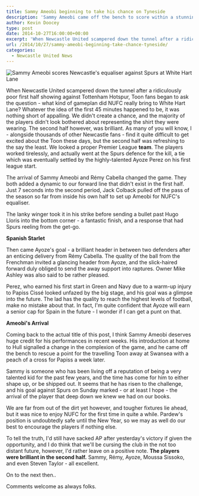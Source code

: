 ```yaml
---
title: Sammy Ameobi beginning to take his chance on Tyneside
description: 'Sammy Ameobi came off the bench to score within a stunning seven seconds of the restart, prompting the question - has the talented winger finally arrived?'
author: Kevin Doocey
type: post
date: 2014-10-27T16:00:00+00:00
excerpt: 'When Newcastle United scampered down the tunnel after a ridiculously poor first half showing against Tottenham Hotspur, Toon fans began to ask the question - what kind of gameplan did NUFC really..'
url: /2014/10/27/sammy-ameobi-beginning-take-chance-tyneside/
categories:
  - Newcastle United News
---
```


![Sammy Ameobi scores Newcastle's equaliser against Spurs at White Hart Lane](https://www.tynetime.com/wp-content/uploads/2014/10/Sammy-Ameobi-Newcastle-Spurs.jpg "Ameobi - Rifled home an absolute beauty 7 seconds into the second half at White Hart Lane")

When Newcastle United scampered down the tunnel after a ridiculously poor first half showing against Tottenham Hotspur, Toon fans began to ask the question - what kind of gameplan did NUFC really bring to White Hart Lane? Whatever the idea of the first 45 minutes happened to be, it was nothing short of appalling. We didn't create a chance, and the majority of the players didn't look bothered about representing the shirt they were wearing. The second half however, was brilliant. As many of you will know, I - alongside thousands of other Newcastle fans - find it quite difficult to get excited about the Toon these days, but the second half was refreshing to the say the least. We looked a proper Premier League **team**. The players worked tirelessly, and actually went at the Spurs defence for the kill, a tie which was eventually settled by the highly-talented Ayoze Perez on his first league start.

The arrival of Sammy Ameobi and Rémy Cabella changed the game. They both added a dynamic to our forward line that didn't exist in the first half. Just 7 seconds into the second period, Jack Colback pulled off the pass of the season so far from inside his own half to set up Ameobi for NUFC's equaliser.

The lanky winger took it in his strike before sending a bullet past Hugo Lloris into the bottom corner - a fantastic finish, and a response that had Spurs reeling from the  get-go.

**Spanish Starlet**

Then came Ayoze's goal - a brilliant header in between two defenders after an enticing delivery from Rémy Cabella. The quality of the ball from the Frenchman invited a glancing header from Ayoze, and the slick-haired forward duly obliged to send the away support into raptures. Owner Mike Ashley was also said to be rather pleased.

Perez, who earned his first start in Green and Navy due to a warm-up injury to Papiss Cissé looked unfazed by the big stage, and his goal was a glimpse into the future. The lad has the quality to reach the highest levels of football, make no mistake about that. In fact, I'm quite confident that Ayoze will earn a senior cap for Spain in the future - I wonder if I can get a punt on that.

**Ameobi's Arrival**

Coming back to the actual title of this post, I think Sammy Ameobi deserves huge credit for his performances in recent weeks. His introduction at home to Hull signalled a change in the complexion of the game, and he came off the bench to rescue a point for the travelling Toon away at Swansea with a peach of a cross for Papiss a week later.

Sammy is someone who has been living off a reputation of being a very talented kid for the past few years, and the time has come for him to either shape up, or be shipped out. It seems that he has risen to the challenge, and his goal against Spurs on Sunday marked - or at least I hope - the arrival of the player that deep down we knew we had on our books.

We are far from out of the dirt yet however, and tougher fixtures lie ahead, but it was nice to enjoy NUFC for the first time in quite a while. Pardew's position is undoubtedly safe until the New Year, so we may as well do our best to encourage the players if nothing else.

To tell the truth, I'd still have sacked AP after yesterday's victory if given the opportunity, and I do think that we'll be cursing the club in the not too distant future, however, I'd rather leave on a positive note. **The players were brilliant in the second half.** Sammy, Rémy, Ayoze, Moussa Sissoko, and even Steven Taylor - all excellent.

On to the next then..

Comments welcome as always folks.
